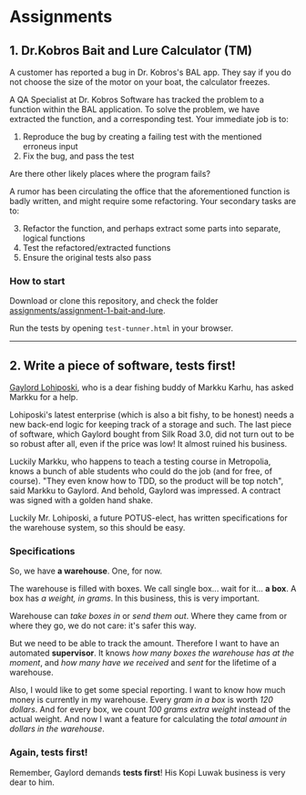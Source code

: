 # Assignments

## 1. Dr.Kobros Bait and Lure Calculator (TM)

A customer has reported a bug in Dr. Kobros's BAL app. They say if you  do not choose the size of the motor on your boat, the calculator freezes.

A QA Specialist at Dr. Kobros Software has tracked the problem to a function within the BAL application. To solve the problem, we have extracted the function, and a corresponding test. Your immediate job is to:

1. Reproduce the bug by creating a failing test with the mentioned erroneus input
2. Fix the bug, and pass the test

Are there other likely places where the program fails?

A rumor has been circulating the office that the aforementioned function is badly written, and might require some refactoring. Your secondary tasks are to:

3. Refactor the function, and perhaps extract some parts into separate, logical functions
4. Test the refactored/extracted functions
5. Ensure the original tests also pass

### How to start

Download or clone this repository, and check the folder [assignments/assignment-1-bait-and-lure](https://github.com/panunu/tdd-lectures-2016/tree/master/assignments/assignment-1-bait-and-lure). 

Run the tests by opening `test-tunner.html` in your browser.

----------------------------------------------

## 2. Write a piece of software, tests first!

[Gaylord Lohiposki](https://www.linkedin.com/in/gaylord-lohiposki-8852a464), who is a dear fishing buddy of Markku Karhu, has asked Markku for a help.

Lohiposki's latest enterprise (which is also a bit fishy, to be honest) needs a new back-end logic for keeping track of a storage and such. The last piece of software, which Gaylord bought from Silk Road 3.0, did not turn out to be so robust after all, even if the price was low! It almost ruined his business.

Luckily Markku, who happens to teach a testing course in Metropolia, knows a bunch of able students who could do the job (and for free, of course). "They even know how to TDD, so the product will be top notch", said Markku to Gaylord. And behold, Gaylord was impressed. A contract was signed with a golden hand shake.

Luckily Mr. Lohiposki, a future POTUS-elect, has written specifications for the warehouse system, so this should be easy.

### Specifications

So, we have **a warehouse**. One, for now.

The warehouse is filled with boxes. We call single box... wait for it... **a box**. A box has *a weight, in grams*. In this business, this is very important.

Warehouse can *take boxes in* or *send them out*. Where they came from or where they go, we do not care: it's safer this way.

But we need to be able to track the amount. Therefore I want to have an automated **supervisor**. It knows *how many boxes the warehouse has at the moment*, and *how many have we received* and *sent* for the lifetime of a warehouse.

Also, I would like to get some special reporting. I want to know how much money is currently in my warehouse.
Every *gram in a box* is worth *120 dollars*. And for every box, we count *100 grams extra weight* instead of the actual weight. And now I want a feature for calculating the *total amount in dollars in the warehouse*.

### Again, tests first!

Remember, Gaylord demands **tests first**! His Kopi Luwak business is very dear to him.

